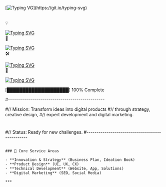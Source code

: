 [![Typing VG](https://readme-typing-svg.demolab.com?font=Fira+Code&duration=1000&pause=1500&color=ffffff&multiline=true&repeat=false&width=600&lines=Deploying+Core+Services:)](https://git.io/typing-svg)

<br>
💡<br>

[![Typing SVG](https://readme-typing-svg.demolab.com?font=Fira+Code&duration=4000&pause=2500&color=FE5400&multiline=true&repeat=false&width=600&lines=Innovation)](https://git.io/typing-svg)
<br>
🎨<br>

[![Typing SVG](https://readme-typing-svg.demolab.com?font=Fira+Code&duration=6000&pause=3500&color=FE5400&multiline=true&repeat=false&width=600&lines=Design)](https://git.io/typing-svg)
<br>
🛠️<br>

[![Typing SVG](https://readme-typing-svg.demolab.com?font=Fira+Code&duration=8000&pause=4500&color=FE5400&multiline=true&repeat=false&width=600&lines=Development)](https://git.io/typing-svg)
<br>
📢

[![Typing SVG](https://readme-typing-svg.demolab.com?font=Fira+Code&duration=10000&pause=4500&color=FE5400&multiline=true&repeat=false&width=600&lines=Marketing)](https://git.io/typing-svg)



[████████████████████] 100% Complete

#------------------------------------------------
<br>

#// Mission: Transform ideas into digital products
#//          through strategy, creative design,
#//          expert development and digital marketing.
#
#// Status: Ready for new challenges.
#------------------------------------------------
```

### 🚀 Core Service Areas

- **Innovation & Strategy** (Business Plan, Ideation Book)
- **Product Design** (UI, UX, CX)
- **Technical Development** (Website, App, Solutions)
- **Digital Marketing** (SEO, Social Media)

***
